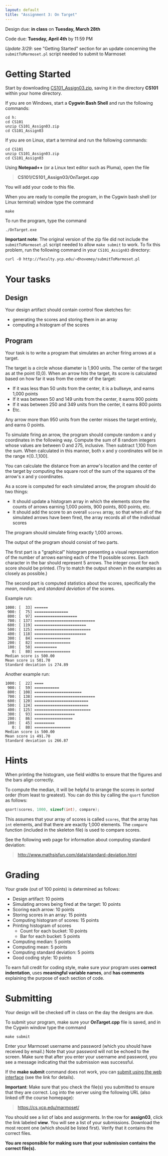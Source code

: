 ```yaml
---
layout: default
title: "Assignment 3: On Target"
---
```


Design due: **in class** on **Tuesday, March 28th**

Code due: **Tuesday, April 4th** by 11:59 PM

*Update 3/29*: see "Getting Started" section for an update concerning the `submitToMarmoset.pl` script needed to submit to Marmoset

Getting Started
===============

Start by downloading [CS101\_Assign03.zip](CS101_Assign03.zip), saving it in the directory **CS101** within your home directory.

If you are on Windows, start a **Cygwin Bash Shell** and run the following commands:

    cd h:
    cd CS101
    unzip CS101_Assign03.zip
    cd CS101_Assign03

If you are on Linux, start a terminal and run the following commands:

    cd CS101
    unzip CS101_Assign03.zip
    cd CS101_Assign03

Using **Notepad++** (or a Linux text editor such as Pluma), open the file

> **CS101/CS101\_Assign03/OnTarget.cpp**

You will add your code to this file.

When you are ready to compile the program, in the Cygwin bash shell (or Linux terminal) window type the command

    make

To run the program, type the command

    ./OnTarget.exe

**Important note**: The original version of the zip file did not include the `submitToMarmoset.pl` script needed to allow `make submit` to work.  To fix this problem, run the following command in your `CS101_Assign03` directory:

    curl -O http://faculty.ycp.edu/~dhovemey/submitToMarmoset.pl

# Your tasks

## Design

Your design artifact should contain control flow sketches for:

* generating the scores and storing them in an array
* computing a histogram of the scores

## Program

Your task is to write a program that simulates an archer firing arrows at a target.

The target is a circle whose diameter is 1,900 units.  The center of the target as at the point (0,0).  When an arrow hits the target, its score is calculated based on how far it was from the center of the target:

* If it was less than 50 units from the center, it is a bullseye, and earns 1,000 points
* If it was between 50 and 149 units from the center, it earns 900 points
* If it was between 250 and 349 units from the center, it earns 800 points
* Etc.

Any arrow more than 950 units from the center misses the target entirely, and earns 0 points.

To simulate firing an arrow, the program should compute random x and y coordinates in the following way.  Compute the sum of 8 random integers whose values are between 0 and 275, inclusive.  Then subtract 1,100 from the sum.  When calculated in this manner, both x and y coordinates will be in the range &plusmn;\[0..1,100\].

You can calculate the distance from an arrow's location and the center of the target by computing the square root of the sum of the squares of the arrow's x and y coordinates.

As a score is computed for each simulated arrow, the program should do two things:

* It should update a histogram array in which the elements store the counts of arrows earning 1,000 points, 900 points, 800 points, etc.
* It should add the score to an overall `scores` array, so that when all of the simulated arrows have been fired, the array records all of the individual scores

The program should simulate firing exactly 1,000 arrows.

The output of the program should consist of two parts.

The first part is a "graphical" histogram presenting a visual representation of the number of arrows earning each of the 11 possible scores.  Each character in the bar should represent 5 arrows.  The integer count for each score should be printed.  (Try to match the output shown in the examples as closely as possible.)

The second part is computed statistics about the scores, specifically the *mean*, *median*, and *standard deviation* of the scores.

Example run:

```
1000: [  33] ======
 900: [  75] ===============
 800: [  97] ===================
 700: [ 137] ===========================
 600: [ 119] =======================
 500: [ 125] =========================
 400: [ 118] =======================
 300: [  84] ================
 200: [  82] ================
 100: [  50] ==========
   0: [  80] ================
Median score is 500.00
Mean score is 501.70
Standard deviation is 274.89
```

Another example run:

```
1000: [  22] ====
 900: [  59] ===========
 800: [ 108] =====================
 700: [ 138] ===========================
 600: [ 120] ========================
 500: [ 124] ========================
 400: [ 125] =========================
 300: [  93] ==================
 200: [  86] =================
 100: [  45] =========
   0: [  80] ================
Median score is 500.00
Mean score is 491.70
Standard deviation is 266.87
```

# Hints

When printing the histogram, use field widths to ensure that the figures and the bars align correctly.

To compute the median, it will be helpful to arrange the scores in *sorted* order (from least to greatest).  You can do this by calling the `qsort` function as follows:

```c
qsort(scores, 1000, sizeof(int), compare);
```

This assumes that your array of scores is called `scores`, that the array has `int` elements, and that there are exactly 1,000 elements.  The `compare` function (included in the skeleton file) is used to compare scores.

See the following web page for information about computing standard deviation:

> <http://www.mathsisfun.com/data/standard-deviation.html>

# Grading

Your grade (out of 100 points) is determined as follows:

* Design artifact: 10 points
* Simulating arrows being fired at the target: 10 points
* Scoring each arrow: 10 points
* Storing scores in an array: 15 points
* Computing histogram of scores: 15 points
* Printing histogram of scores
    * Count for each bucket: 10 points
    * Bar for each bucket: 5 points
* Computing median: 5 points
* Computing mean: 5 points
* Computing standard deviation: 5 points
* Good coding style: 10 points

<div class="callout">
To earn full credit for coding style, make sure your program uses <b>correct indentation</b>, uses <b>meaningful variable names</b>, and <b>has comments</b> explaining the purpose of each section of code.
</div>

# Submitting

Your design will be checked off in class on the day the designs are due.

To submit your program, make sure your **OnTarget.cpp** file is saved, and in the Cygwin window type the command

    make submit

Enter your Marmoset username and password (which you should have received by email.) Note that your password will not be echoed to the screen. Make sure that after you enter your username and password, you see a message indicating that the submission was successful.

If the **make submit** command does not work, you can [submit using the web interface](../submitting.html) (see the link for details).

**Important**: Make sure that you check the file(s) you submitted to ensure that they are correct. Log into the server using the following URL (also linked off the course homepage):

> <https://cs.ycp.edu/marmoset/>

You should see a list of labs and assignments. In the row for **assign03**, click the link labeled **view**. You will see a list of your submissions. Download the most recent one (which should be listed first). Verify that it contains the correct files.

**You are responsible for making sure that your submission contains the correct file(s).**

<!-- vim:set wrap: -->
<!-- vim:set linebreak: -->
<!-- vim:set nolist: -->
